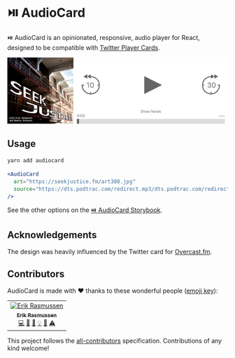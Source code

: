 # ⏯️ AudioCard

⏯️ AudioCard is an opinionated, responsive, audio player for React, designed to be compatible with [Twitter Player Cards](https://developer.twitter.com/en/docs/tweets/optimize-with-cards/overview/player-card.html).

![Screenshot](screenshot.jpg)

## Usage

```bash
yarn add audiocard
```

```jsx
<AudioCard
  art="https://seekjustice.fm/art300.jpg"
  source="https://dts.podtrac.com/redirect.mp3/dts.podtrac.com/redirect.mp3/seekjustice.fm/media/001.mp3"
/>
```

See the other options on the [⏯️ AudioCard Storybook](https://erikras.github.io/audiocard/).

## Acknowledgements

The design was heavily influenced by the Twitter card for [Overcast.fm](https://overcast.fm).

## Contributors

AudioCard is made with ❤️ thanks to these wonderful people ([emoji key](https://github.com/kentcdodds/all-contributors#emoji-key)):

<!-- ALL-CONTRIBUTORS-LIST:START - Do not remove or modify this section -->
<!-- prettier-ignore -->
<table><tr><td align="center"><a href="https://github.com/erikras"><img src="https://avatars1.githubusercontent.com/u/4396759?v=4" width="100px;" alt="Erik Rasmussen"/><br /><sub><b>Erik Rasmussen</b></sub></a><br /><a href="https://github.com/erikras/audiocard/commits?author=erikras" title="Code">💻</a> <a href="#design-erikras" title="Design">🎨</a> <a href="https://github.com/erikras/audiocard/commits?author=erikras" title="Documentation">📖</a> <a href="#example-erikras" title="Examples">💡</a> <a href="#ideas-erikras" title="Ideas, Planning, & Feedback">🤔</a> <a href="https://github.com/erikras/audiocard/commits?author=erikras" title="Tests">⚠️</a></td></tr></table>

<!-- ALL-CONTRIBUTORS-LIST:END -->

This project follows the
[all-contributors](https://github.com/kentcdodds/all-contributors)
specification. Contributions of any kind welcome!
